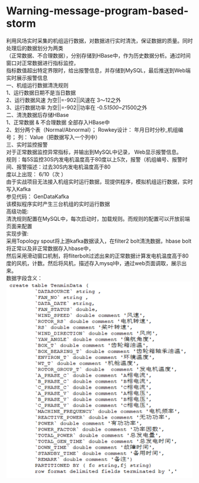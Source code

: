 # Warning-message-program-based-storm

利用风场实时采集的机组运行数据，对数据进行实时清洗，保证数据的质量。同时处理后的数据划分为两类   
（正常数据、不合理数据），分别存储到HBase中，作为历史数据分析。通过时间窗口对正常数据进行指标监控，   
指标数值超出特定界限时，给出报警信息，并存储到MySQL，最后推送到Web端实时展示报警信息   
一、机组运行数据清洗规则    
1、运行数据日期不是当日数据   
2、运行数据风速 为空||=-902||风速在 3～12之外    
3、运行数据功率 为空||=-902||功率在 -0.5*1500~2*1500之外   
二、清洗数据后存储HBase    
1、正常数据 & 不合理数据 全部存入HBase中    
2、划分两个表（Normal/Abnormal）； Rowkey设计： 年月日时分秒_机组编号； 列： Value（把数据写入一个列中）    
 三、实时监控报警     
对于正常数据监控异常指标，并输出到MySQL中记录， Web显示报警信息。   
规则：每5S监控30S内发电机温度高于80度以上5次，报警（机组编号、报警时间、报警描述：过去30S内发电机温度高于80   
度以上出现： 6/10（次 ）    
由于实战项目无法接入机组实时运行数据，现提供程序，模拟机组运行数据，实时写入Kafka   
参见代码： GenDataKafka    
该模拟程序实时产生三台机组的实时运行数据   
高级功能:    
清洗规则配置在MySQL中，每次启动时，加载规则。而规则的配置可以开放前端页面来配置   
实现步骤:     
采用Topology spout将上游kafka数据读入，在filter2 bolt清洗数据，hbase bolt将正常以及非正常数据存入hbase中，   
然后采用滑动窗口机制，将fliterbolt过滤出来的正常数据计算发电机温度高于80度的风机，计数。然后将风机，描述存入mysql中，通过web页面调取，展示出来。    
数据字段含义：     
![Alt_text](https://github.com/liwenliang0/Warning-message-program-based-storm/raw/master/image/description.png)

